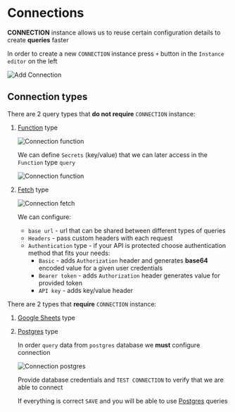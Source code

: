 # Connections

<p class="description">
    <b>CONNECTION</b> instance allows us to reuse certain configuration details to create <b>queries</b> faster
</p>

In order to create a new `CONNECTION` instance press `+` button in the `Instance editor` on the left

![Add Connection](/static/toolpad/connection.png)

## Connection types

There are 2 query types that **do not require** `CONNECTION` instance:

1. [Function](/toolpad/connecting-to-data-sources/function/) type

   ![Connection function](/static/toolpad/connection-function-1.png)

   We can define `Secrets` (key/value) that we can later access in the `Function` type `query`

   ![Connection function](/static/toolpad/connection-function-2.png)

1. [Fetch](/toolpad/connecting-to-data-sources/fetch/) type

   ![Connection fetch](/static/toolpad/connection-fetch-1.png)

   We can configure:

   - `base url` - url that can be shared between different types of queries
   - `Headers` - pass custom headers with each request
   - `Authentication` type - if your API is protected choose authentication method that fits your needs:
     - `Basic` - adds `Authorization` header and generates **base64** encoded value for a given user credentials
     - `Bearer token` - adds `Authorization` header generates value for provided token
     - `API key` - adds key/value header

There are 2 types that **require** `CONNECTION` instance:

1. [Google Sheets](/toolpad/connecting-to-data-sources/google-sheets/) type

1. [Postgres](/toolpad/connecting-to-data-sources/postgres/) type

   In order `query` data from `postgres` database we **must** configure connection

   ![Connection postgres](/static/toolpad/connection-postgres-1.png)

   Provide database credentials and `TEST CONNECTION` to verify that we are able to connect

   If everything is correct `SAVE` and you will be able to use [Postgres](/toolpad/connecting-to-data-sources/postgres/) queries
